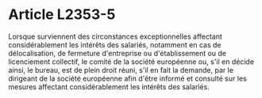 # Article L2353-5

Lorsque surviennent des circonstances exceptionnelles affectant considérablement les intérêts des salariés, notamment en cas de délocalisation, de fermeture d'entreprise ou d'établissement ou de licenciement collectif, le comité de la société européenne ou, s'il en décide ainsi, le bureau, est de plein droit réuni, s'il en fait la demande, par le dirigeant de la société européenne afin d'être informé et consulté sur les mesures affectant considérablement les intérêts des salariés.